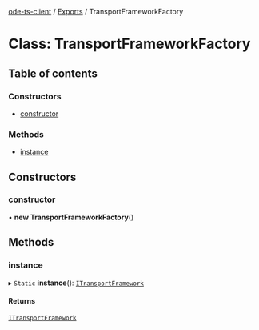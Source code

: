 [ode-ts-client](../README.md) / [Exports](../modules.md) / TransportFrameworkFactory

# Class: TransportFrameworkFactory

## Table of contents

### Constructors

- [constructor](TransportFrameworkFactory.md#constructor)

### Methods

- [instance](TransportFrameworkFactory.md#instance)

## Constructors

### constructor

• **new TransportFrameworkFactory**()

## Methods

### instance

▸ `Static` **instance**(): [`ITransportFramework`](../interfaces/ITransportFramework.md)

#### Returns

[`ITransportFramework`](../interfaces/ITransportFramework.md)
